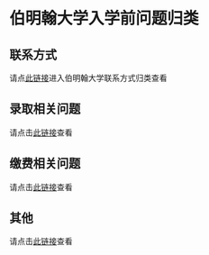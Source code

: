 # 伯明翰大学入学前问题归类



## 联系方式

请点[此链接](./contacts/)进入伯明翰大学联系方式归类查看

## 录取相关问题

请点击[此链接](./admissions/)查看

## 缴费相关问题

请点击[此链接](./pay/)查看


## 其他

请点击[此链接](./others/)查看
